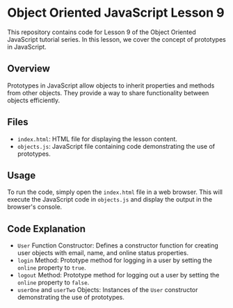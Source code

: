 # Object Oriented JavaScript Lesson 9

This repository contains code for Lesson 9 of the Object Oriented JavaScript tutorial series. In this lesson, we cover the concept of prototypes in JavaScript.

## Overview

Prototypes in JavaScript allow objects to inherit properties and methods from other objects. They provide a way to share functionality between objects efficiently.

## Files

- `index.html`: HTML file for displaying the lesson content.
- `objects.js`: JavaScript file containing code demonstrating the use of prototypes.

## Usage

To run the code, simply open the `index.html` file in a web browser. This will execute the JavaScript code in `objects.js` and display the output in the browser's console.

## Code Explanation

- `User` Function Constructor: Defines a constructor function for creating user objects with email, name, and online status properties.
- `login` Method: Prototype method for logging in a user by setting the `online` property to `true`.
- `logout` Method: Prototype method for logging out a user by setting the `online` property to `false`.
- `userOne` and `userTwo` Objects: Instances of the `User` constructor demonstrating the use of prototypes.

